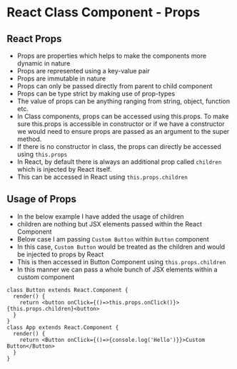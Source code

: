 # React Class Component - Props

## React Props

- Props are properties which helps to make the components more dynamic in nature
- Props are represented using a key-value pair
- Props are immutable in nature
- Props can only be passed directly from parent to child component
- Props can be type strict by making use of prop-types
- The value of props can be anything ranging from string, object, function etc.
- In Class components, props can be accessed using this.props. To make sure this.props is accessible in constructor or if we have a constructor we would need to ensure props are passed as an argument to the super method.
- If there is no constructor in class, the props can directly be accessed using `this.props`
- In React, by default there is always an additional prop called `children` which is injected by React itself.
- This can be accessed in React using `this.props.children`

## Usage of Props
- In the below example I have added the usage of children
- children are nothing but JSX elements passed within the React Component
- Below case I am passing `Custom Button` within `Button` component
- In this case, `Custom Button` would be treated as the children and would be injected to props by React
- This is then accessed in Button Component using `this.props.children`
- In this manner we can pass a whole bunch of JSX elements within a custom component
```
class Button extends React.Component {
  render() {
    return <button onClick={()=>this.props.onClick()}>{this.props.children}<button>
  }
}
class App extends React.Component {
  render() {
    return <Button onClick={()=>{console.log('Hello')}}>Custom Button</Button>
  }
}
```
